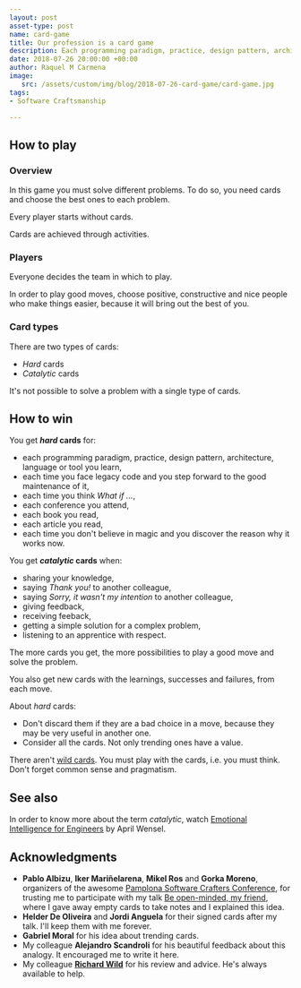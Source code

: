 ```yaml
---
layout: post
asset-type: post
name: card-game
title: Our profession is a card game
description: Each programming paradigm, practice, design pattern, architecture, language, tool, ... is a card. 
date: 2018-07-26 20:00:00 +00:00
author: Raquel M Carmena
image:
   src: /assets/custom/img/blog/2018-07-26-card-game/card-game.jpg
tags:
- Software Craftsmanship

---
```


## How to play

### Overview

In this game you must solve different problems. To do so, you need cards and choose the best ones to each problem.

Every player starts without cards.

Cards are achieved through activities.

### Players

Everyone decides the team in which to play.

In order to play good moves, choose positive, constructive and nice people who make things easier, because it will bring out the best of you.

### Card types

There are two types of cards:

* _Hard_ cards
* _Catalytic_ cards

It's not possible to solve a problem with a single type of cards.

## How to win

You get **_hard_ cards** for:

* each programming paradigm, practice, design pattern, architecture, language or tool you learn,
* each time you face legacy code and you step forward to the good maintenance of it,
* each time you think _What if ..._,
* each conference you attend,
* each book you read,
* each article you read,
* each time you don't believe in magic and you discover the reason why it works now.

You get **_catalytic_ cards** when:

* sharing your knowledge,
* saying _Thank you!_ to another colleague,
* saying _Sorry, it wasn't my intention_ to another colleague,
* giving feedback,
* receiving feeback,
* getting a simple solution for a complex problem,
* listening to an apprentice with respect.

The more cards you get, the more possibilities to play a good move and solve the problem.

You also get new cards with the learnings, successes and failures, from each move.

About _hard_ cards:

* Don't discard them if they are a bad choice in a move, because they may be very useful in another one. 
* Consider all the cards. Not only trending ones have a value.

There aren't <a href="http://wiki.c2.com/?NoSilverBullet" target="_blank">wild cards</a>. You must play with the cards, i.e. you must think. Don't forget common sense and pragmatism.

## See also

In order to know more about the term _catalytic_, watch <a href="https://www.youtube.com/watch?v=SJnVhkEx8Cs" target="_blank">Emotional Intelligence for Engineers</a> by April Wensel.

## Acknowledgments

* **Pablo Albizu**, **Iker Mariñelarena**, **Mikel Ros** and **Gorka Moreno**, organizers of the awesome <a href="http://pamplonaswcraft.com" target="_blank">Pamplona Software Crafters Conference</a>, for trusting me to participate with my talk <a href="/videos/2018-07-05-be-open-minded-my-friend">Be open-minded, my friend</a>, where I gave away empty cards to take notes and I explained this idea. 
* **Helder De Oliveira** and **Jordi Anguela** for their signed cards after my talk. I'll keep them with me forever.
* **Gabriel Moral** for his idea about trending cards.
* My colleague **Alejandro Scandroli** for his beautiful feedback about this analogy. It encouraged me to write it here.
* My colleague <a href="/publications/author/richard-wild/">**Richard Wild**</a> for his review and advice. He's always available to help.
